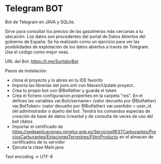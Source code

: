 # Telegram BOT

Bot de Telegram en JAVA y SQLite.

Sirve para consultar los precios de las gasolineras más cercanas a tu ubicación. Los datos son procedentes del portal de Datos Abiertos del gobierno de España. Se ha realizado como un ejercicio para ver las posibilidades de explotación de los datos abiertos a través de Telegram. 
Usa el código como mejor veas. 

URL del Bot: https://t.me/SurtidorBot

Pasos de instalación:

 - clona el proyecto y lo abres en tu IDE favorito
 - Importa las librerías del pom.xml con Maven/Update proyect..
 - Crea tu propio bot con @Botfather y guarda el token
 - Crea el fichero configuracion.properties en la carpeta "res". En el defines las variables
      var.BotUsername= (valor devuelto por @Botfather)
      var.BotToken= (valor devuelto por @Botfather)
      var.userAdm = user_id del administrador o dueño del bot. Tendrá los comandos especias de creación de base de datos /crearbd y de consulta de veces de uso del bot /datos
 - Importar el certificado de https://sedeaplicaciones.minetur.gob.es/ServiciosRESTCarburantes/PreciosCarburantes/EstacionesTerrestres/FiltroProducto en el almacen de certificados de tu servidor
 - Ejecuta la clase Main.java
 
 Text encoding -> UTF-8
 
 

